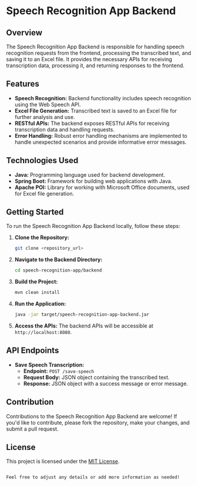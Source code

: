 # Speech Recognition App Backend

## Overview

The Speech Recognition App Backend is responsible for handling speech recognition requests from the frontend, processing the transcribed text, and saving it to an Excel file. It provides the necessary APIs for receiving transcription data, processing it, and returning responses to the frontend.

## Features

- **Speech Recognition:** Backend functionality includes speech recognition using the Web Speech API.
- **Excel File Generation:** Transcribed text is saved to an Excel file for further analysis and use.
- **RESTful APIs:** The backend exposes RESTful APIs for receiving transcription data and handling requests.
- **Error Handling:** Robust error handling mechanisms are implemented to handle unexpected scenarios and provide informative error messages.

## Technologies Used

- **Java:** Programming language used for backend development.
- **Spring Boot:** Framework for building web applications with Java.
- **Apache POI:** Library for working with Microsoft Office documents, used for Excel file generation.

## Getting Started

To run the Speech Recognition App Backend locally, follow these steps:

1. **Clone the Repository:**
   ```bash
   git clone <repository_url>
   ```

2. **Navigate to the Backend Directory:**
   ```bash
   cd speech-recognition-app/backend
   ```

3. **Build the Project:**
   ```bash
   mvn clean install
   ```

4. **Run the Application:**
   ```bash
   java -jar target/speech-recognition-app-backend.jar
   ```

5. **Access the APIs:**
   The backend APIs will be accessible at `http://localhost:8080`.

## API Endpoints

- **Save Speech Transcription:**
  - **Endpoint:** `POST /save-speech`
  - **Request Body:** JSON object containing the transcribed text.
  - **Response:** JSON object with a success message or error message.

## Contribution

Contributions to the Speech Recognition App Backend are welcome! If you'd like to contribute, please fork the repository, make your changes, and submit a pull request.

## License

This project is licensed under the [MIT License](LICENSE).
```

Feel free to adjust any details or add more information as needed!
